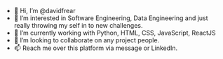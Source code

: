 - 👋 Hi, I’m @davidfrear
- 👀 I’m interested in Software Engineering, Data Engineering and just really throwing my self in to new challenges.
- 🌱 I’m currently working with Python, HTML, CSS, JavaScript, ReactJS
- 💞️ I’m looking to collaborate on any project people.
- 📫 Reach me over this platform via message or LinkedIn.

<!---
davidfrear/davidfrear is a ✨ special ✨ repository because its `README.md` (this file) appears on your GitHub profile.
You can click the Preview link to take a look at your changes.
--->
